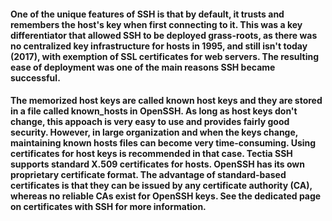 #### One of the unique features of SSH is that by default, it trusts and remembers the host's key when first connecting to it. This was a key differentiator that allowed SSH to be deployed grass-roots, as there was no centralized key infrastructure for hosts in 1995, and still isn't today (2017), with exemption of SSL certificates for web servers. The resulting ease of deployment was one of the main reasons SSH became successful.
#### The memorized host keys are called known host keys and they are stored in a file called known_hosts in OpenSSH. As long as host keys don't change, this appoach is very easy to use and provides fairly good security. However, in large organization and when the keys change, maintaining known hosts files can become very time-consuming. Using certificates for host keys is recommended in that case. Tectia SSH supports standard X.509 certificates for hosts. OpenSSH has its own proprietary certificate format. The advantage of standard-based certificates is that they can be issued by any certificate authority (CA), whereas no reliable CAs exist for OpenSSH keys. See the dedicated page on certificates with SSH for more information.

